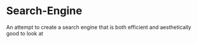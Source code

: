 # Search-Engine
An attempt to create a search engine that is both efficient and aesthetically good to look at
